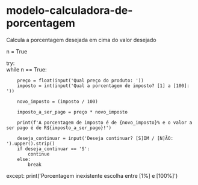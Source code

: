 # modelo-calculadora-de-porcentagem
Calcula a porcentagem desejada em cima do valor desejado


n = True

try:    
    while n == True:
    
        preço = float(input('Qual preço do produto: '))
        imposto = int(input('Qual a porcentagem de imposto? [1] a [100]: '))

        novo_imposto = (imposto / 100) 

        imposto_a_ser_pago = preço * novo_imposto

        print(f'A porcentagem de imposto é de {novo_imposto}% e o valor a ser pago é de R${imposto_a_ser_pago}!')
    
        deseja_continuar = input('Deseja continuar? [S]IM / [N]ÃO: ').upper().strip()
        if deseja_continuar == 'S':
            continue
        else:
            break
        
except:
    print('Porcentagem inexistente escolha entre [1%] e [100%]')
